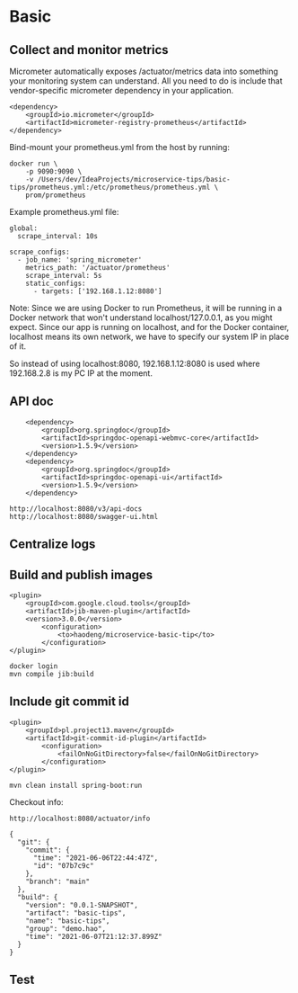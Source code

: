 # Basic
## Collect and monitor metrics
Micrometer automatically exposes /actuator/metrics data into something your monitoring system can understand. 
All you need to do is include that vendor-specific micrometer dependency in your application.

    <dependency>
        <groupId>io.micrometer</groupId>
        <artifactId>micrometer-registry-prometheus</artifactId>
    </dependency>

Bind-mount your prometheus.yml from the host by running:

    docker run \
        -p 9090:9090 \
        -v /Users/dev/IdeaProjects/microservice-tips/basic-tips/prometheus.yml:/etc/prometheus/prometheus.yml \
        prom/prometheus 

Example prometheus.yml file:

    global:
      scrape_interval: 10s
    
    scrape_configs:
      - job_name: 'spring_micrometer'
        metrics_path: '/actuator/prometheus'
        scrape_interval: 5s
        static_configs:
          - targets: ['192.168.1.12:8080'] 
Note: Since we are using Docker to run Prometheus, it will be running in a Docker network that won't understand localhost/127.0.0.1, as you might expect. 
Since our app is running on localhost, and for the Docker container, localhost means its own network, we have to specify our system IP in place of it.

So instead of using localhost:8080, 192.168.1.12:8080 is used where 192.168.2.8 is my PC IP at the moment.

## API doc

        <dependency>
            <groupId>org.springdoc</groupId>
            <artifactId>springdoc-openapi-webmvc-core</artifactId>
            <version>1.5.9</version>
        </dependency>
        <dependency>
            <groupId>org.springdoc</groupId>
            <artifactId>springdoc-openapi-ui</artifactId>
            <version>1.5.9</version>
        </dependency>
            
    http://localhost:8080/v3/api-docs
    http://localhost:8080/swagger-ui.html

## Centralize logs

## Build and publish images

    <plugin>
        <groupId>com.google.cloud.tools</groupId>
        <artifactId>jib-maven-plugin</artifactId>
        <version>3.0.0</version>
            <configuration>
                <to>haodeng/microservice-basic-tip</to>
            </configuration>
    </plugin>
    
    docker login
    mvn compile jib:build
    
## Include git commit id

    <plugin>
        <groupId>pl.project13.maven</groupId>
        <artifactId>git-commit-id-plugin</artifactId>
            <configuration>
                <failOnNoGitDirectory>false</failOnNoGitDirectory>
            </configuration>
    </plugin>
    
    mvn clean install spring-boot:run

Checkout info:

    http://localhost:8080/actuator/info
    
    {
      "git": {
        "commit": {
          "time": "2021-06-06T22:44:47Z",
          "id": "07b7c9c"
        },
        "branch": "main"
      },
      "build": {
        "version": "0.0.1-SNAPSHOT",
        "artifact": "basic-tips",
        "name": "basic-tips",
        "group": "demo.hao",
        "time": "2021-06-07T21:12:37.899Z"
      }
    }
                
## Test